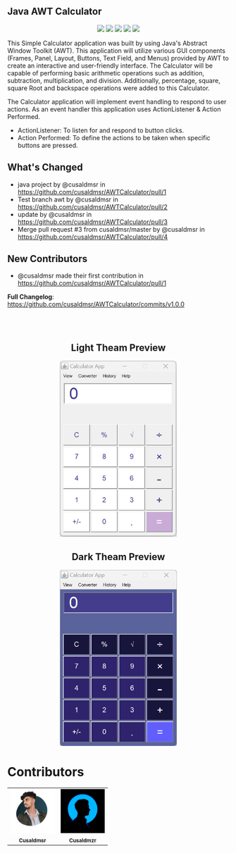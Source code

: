 ## Java AWT Calculator

<p align="center">
        <img src="https://img.shields.io/github/created-at/cusaldmsr/AWTCalculator"/>
        <img src="https://img.shields.io/github/commit-activity/m/cusaldmsr/AWTCalculator"/>
        <img src="https://img.shields.io/github/forks/cusaldmsr/AWTCalculator"/>
        <img src="https://img.shields.io/github/stars/cusaldmsr/AWTCalculator"/>
        <img src="https://img.shields.io/github/watchers/cusaldmsr/AWTCalculator"/>
</p>

This Simple Calculator application was built by using Java's Abstract Window Toolkit (AWT). This application will utilize various GUI components (Frames, Panel, Layout, Buttons, Text Field, and Menus) provided by AWT to create an interactive and user-friendly interface. The Calculator will be capable of performing basic arithmetic operations such as addition, subtraction, multiplication, and division. Additionally, percentage, square, square Root and backspace operations were added to this Calculator.

The Calculator application will implement event handling to respond to user actions. As an event handler this application uses ActionListener & Action Performed.

* ActionListener: To listen for and respond to button clicks.
* Action Performed: To define the actions to be taken when specific buttons are pressed.



## What's Changed
* java project by @cusaldmsr in https://github.com/cusaldmsr/AWTCalculator/pull/1
* Test branch awt by @cusaldmsr in https://github.com/cusaldmsr/AWTCalculator/pull/2
* update by @cusaldmsr in https://github.com/cusaldmsr/AWTCalculator/pull/3
* Merge pull request #3 from cusaldmsr/master by @cusaldmsr in https://github.com/cusaldmsr/AWTCalculator/pull/4

## New Contributors
* @cusaldmsr made their first contribution in https://github.com/cusaldmsr/AWTCalculator/pull/1

**Full Changelog**: https://github.com/cusaldmsr/AWTCalculator/commits/v1.0.0

<br><br>

<h2 align=center>
    Light Theam Preview
</h2>

<div align=center>
    <img src="Resources/AWT-Calculator-light.png"  height="400">
</div>




<h2 align=center>
   Dark Theam Preview
</h2>

<div align=center>
    <img src="Resources/AWT-Calculator.png"  height="400">
</div>

<h1> Contributors </h1>

<!-- readme: contributors -start -->
<table>
<tr>
    <td align="center">
        <a href="https://github.com/cusaldmsr" text-decoration="none">
            <img src="Resources/cusaldmsr.png" width="100;" alt="Cusaldmsr"/>
            <br />
            <sub><b>Cusaldmsr</b></sub>
        </a>
    </td>
    <td align="center">
        <a href="https://github.com/cusaldmzr">
            <img src="Resources/cusaldmzr.png" width="100;" alt=""/>
            <br />
            <sub><b>Cusaldmzr</b></sub>
        </a>
    </td>

</table>
<!-- readme: contributors -end -->

